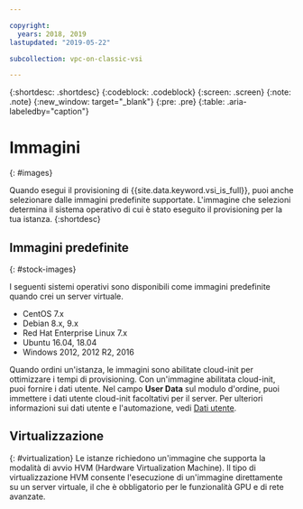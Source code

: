 ```yaml
---

copyright:
  years: 2018, 2019
lastupdated: "2019-05-22"

subcollection: vpc-on-classic-vsi

---
```


{:shortdesc: .shortdesc}
{:codeblock: .codeblock}
{:screen: .screen}
{:note: .note}
{:new_window: target="_blank"}
{:pre: .pre}
{:table: .aria-labeledby="caption"}


# Immagini
{: #images}

Quando esegui il provisioning di {{site.data.keyword.vsi_is_full}}, puoi anche selezionare dalle immagini predefinite supportate. L'immagine che selezioni determina il sistema operativo di cui è stato eseguito il provisioning per la tua istanza. 
{:shortdesc}

## Immagini predefinite
{: #stock-images}

I seguenti sistemi operativi sono disponibili come immagini predefinite quando crei un server virtuale.
* CentOS 7.x
* Debian 8.x, 9.x
* Red Hat Enterprise Linux 7.x
* Ubuntu 16.04, 18.04
* Windows 2012, 2012 R2, 2016

Quando ordini un'istanza, le immagini sono abilitate cloud-init per ottimizzare i tempi di provisioning. Con un'immagine abilitata cloud-init, puoi fornire i dati utente. Nel campo **User Data** sul modulo d'ordine, puoi immettere i dati utente cloud-init facoltativi per il server. Per ulteriori informazioni sui dati utente e l'automazione, vedi [Dati utente](/docs/vpc-on-classic-vsi?topic=vpc-on-classic-vsi-user-data#user-data).

## Virtualizzazione
{: #virtualization}
Le istanze richiedono un'immagine che supporta la modalità di avvio HVM (Hardware Virtualization Machine). Il tipo di virtualizzazione HVM consente l'esecuzione di un'immagine direttamente su un server virtuale, il che è obbligatorio per le funzionalità GPU e di rete avanzate.
